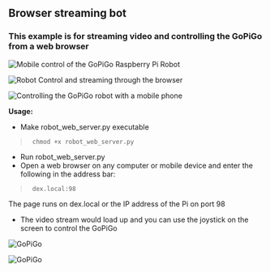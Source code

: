 ## Browser streaming bot
### This example is for streaming video and controlling the GoPiGo from a web browser


![Mobile control of the GoPiGo Raspberry Pi Robot](https://raw.githubusercontent.com/DexterInd/GoPiGo/master/Software/Python/Examples/Browser_Streaming_Robot/Raspberry_Pi_Camera_controlled-by-mobile-browser.jpg "Control of the GoPiGo Raspberry Pi Robot with a mobile phone.")

![Robot Control and streaming through the browser](https://raw.githubusercontent.com/DexterInd/GoPiGo/master/Software/Python/Examples/Browser_Streaming_Robot/Raspberry_Pi_Camera_streaming-to-computer-browser.jpg "Streaming video through the browser of the GoPiGo")

![Controlling the GoPiGo robot with a mobile phone](https://raw.githubusercontent.com/DexterInd/GoPiGo/master/Software/Python/Examples/Browser_Streaming_Robot/Raspberry_Pi_Camera_controlled-by-mobile-browser.jpg "Streaming video from your Raspberry Pi Robot to your mobile phone.")

**Usage:**
- Make robot_web_server.py executable

 >      chmod +x robot_web_server.py

- Run robot_web_server.py
- Open a web browser on any computer or mobile device and enter the following in the address bar:

 >      dex.local:98
The page runs on dex.local or the IP address of the Pi on port 98

- The video stream would load up and you can use the joystick on the screen to control the GoPiGo



![ GoPiGo ](https://raw.githubusercontent.com/DexterInd/GoPiGo/master/GoPiGo_Chassis-300.jpg)

![ GoPiGo ](https://raw.githubusercontent.com/DexterInd/GoPiGo/master/GoPiGo_Front_Facing_Camera300.jpg)

